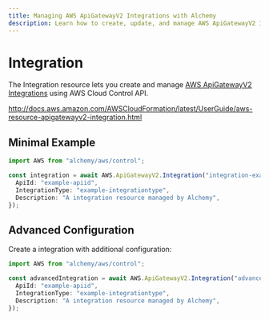 ```yaml
---
title: Managing AWS ApiGatewayV2 Integrations with Alchemy
description: Learn how to create, update, and manage AWS ApiGatewayV2 Integrations using Alchemy Cloud Control.
---
```


# Integration

The Integration resource lets you create and manage [AWS ApiGatewayV2 Integrations](https://docs.aws.amazon.com/apigatewayv2/latest/userguide/) using AWS Cloud Control API.

http://docs.aws.amazon.com/AWSCloudFormation/latest/UserGuide/aws-resource-apigatewayv2-integration.html

## Minimal Example

```ts
import AWS from "alchemy/aws/control";

const integration = await AWS.ApiGatewayV2.Integration("integration-example", {
  ApiId: "example-apiid",
  IntegrationType: "example-integrationtype",
  Description: "A integration resource managed by Alchemy",
});
```

## Advanced Configuration

Create a integration with additional configuration:

```ts
import AWS from "alchemy/aws/control";

const advancedIntegration = await AWS.ApiGatewayV2.Integration("advanced-integration", {
  ApiId: "example-apiid",
  IntegrationType: "example-integrationtype",
  Description: "A integration resource managed by Alchemy",
});
```


